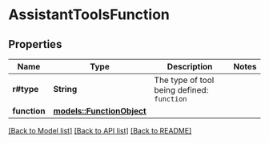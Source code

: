 # AssistantToolsFunction

## Properties

Name | Type | Description | Notes
------------ | ------------- | ------------- | -------------
**r#type** | **String** | The type of tool being defined: `function` | 
**function** | [**models::FunctionObject**](FunctionObject.md) |  | 

[[Back to Model list]](../README.md#documentation-for-models) [[Back to API list]](../README.md#documentation-for-api-endpoints) [[Back to README]](../README.md)


